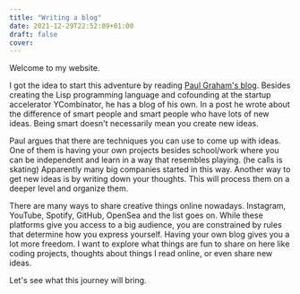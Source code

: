 ```yaml
---
title: "Writing a blog"
date: 2021-12-29T22:52:09+01:00
draft: false
cover:
---
```


Welcome to my website.  

I got the idea to start this adventure by reading [Paul Graham's blog](http://www.paulgraham.com). Besides creating the Lisp programming language and cofounding at the startup accelerator YCombinator, he has a blog of his own. In a post he wrote about the difference of smart people and smart people who have lots of new ideas. Being smart doesn't necessarily mean you create new ideas.  

Paul argues that there are techniques you can use to come up with ideas. One of them is having your own projects besides school/work where you can be independent and learn in a way that resembles playing. (he calls is skating) Apparently many big companies started in this way. Another way to get new ideas is by writing down your thoughts. This will process them on a deeper level and organize them.

There are many ways to share creative things online nowadays. Instagram, YouTube, Spotify, GitHub, OpenSea and the list goes on. While these platforms give you access to a big audience, you are constrained by rules that determine how you express yourself. Having your own blog gives you a lot more freedom. I want to explore what things are fun to share on here like coding projects, thoughts about things I read online, or even share new ideas.

Let's see what this journey will bring.
